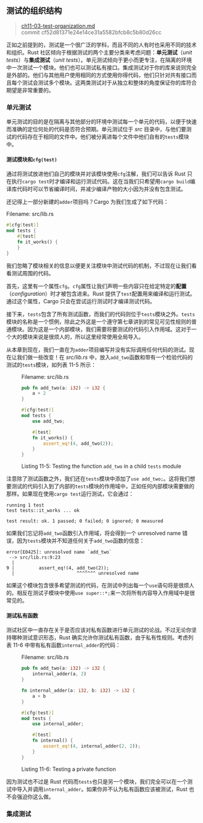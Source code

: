 ## 测试的组织结构

> [ch11-03-test-organization.md](https://github.com/rust-lang/book/blob/master/src/ch11-03-test-organization.md)
> <br>
> commit cf52d81371e24e14ce31a5582bfcb8c5b80d26cc

正如之前提到的，测试是一个很广泛的学科，而且不同的人有时也采用不同的技术和组织。Rust 社区倾向于根据测试的两个主要分类来考虑问题：**单元测试**（*unit tests*）与**集成测试**（*unit tests*）。单元测试倾向于更小而更专注，在隔离的环境中一次测试一个模块。他们也可以测试私有接口。集成测试对于你的库来说则完全是外部的。他们与其他用户使用相同的方式使用你得代码，他们只针对共有接口而且每个测试会测试多个模块。这两类测试对于从独立和整体的角度保证你的库符合期望是非常重要的。

### 单元测试

单元测试的目的是在隔离与其他部分的环境中测试每一个单元的代码，以便于快速而准确的定位何处的代码是否符合预期。单元测试位于 *src* 目录中，与他们要测试的代码存在于相同的文件中。他们被分离进每个文件中他们自有的`tests`模块中。

#### 测试模块和`cfg(test)`

通过将测试放进他们自己的模块并对该模块使用`cfg`注解，我们可以告诉 Rust 只在执行`cargo test`时才编译和运行测试代码。这在当我们只希望用`cargo build`编译库代码时可以节省编译时间，并减少编译产物的大小因为并没有包含测试。

还记得上一部分新建的`adder`项目吗？Cargo 为我们生成了如下代码：

<span class="filename">Filename: src/lib.rs</span>

```rust
#[cfg(test)]
mod tests {
    #[test]
    fn it_works() {
    }
}
```

我们忽略了模块相关的信息以便更关注模块中测试代码的机制，不过现在让我们看看测试周围的代码。

首先，这里有一个属性`cfg`。`cfg`属性让我们声明一些内容只在给定特定的**配置**（*configuration*）时才被包含进来。Rust 提供了`test`配置用来编译和运行测试。通过这个属性，Cargo 只会在尝试运行测试时才编译测试代码。

接下来，`tests`包含了所有测试函数，而我们的代码则位于`tests`模块之外。`tests`模块的名称是一个惯例，除此之外这是一个遵守第七章讲到的常见可见性规则的普通模块。因为这是一个内部模块，我们需要将要测试的代码引入作用域。这对于一个大的模块来说是很烦人的，所以这里经常使用全局导入。

从本章到现在，我们一直在为`adder`项目编写并没有实际调用任何代码的测试。现在让我们做一些改变！在 *src/lib.rs* 中，放入`add_two`函数和带有一个检验代码的测试的`tests`模块，如列表 11-5 所示：

<figure>
<span class="filename">Filename: src/lib.rs</span>

```rust
pub fn add_two(a: i32) -> i32 {
    a + 2
}

#[cfg(test)]
mod tests {
    use add_two;

    #[test]
    fn it_works() {
        assert_eq!(4, add_two(2));
    }
}
```

<figcaption>

Listing 11-5: Testing the function `add_two` in a child `tests` module

</figcaption>
</figure>

注意除了测试函数之外，我们还在`tests`模块中添加了`use add_two;`。这将我们想要测试的代码引入到了内部的`tests`模块的作用域中，正如任何内部模块需要做的那样。如果现在使用`cargo test`运行测试，它会通过：

```
running 1 test
test tests::it_works ... ok

test result: ok. 1 passed; 0 failed; 0 ignored; 0 measured
```

如果我们忘记将`add_two`函数引入作用域，将会得到一个 unresolved name 错误，因为`tests`模块并不知道任何关于`add_two`函数的信息：

```
error[E0425]: unresolved name `add_two`
 --> src/lib.rs:9:23
  |
9 |         assert_eq!(4, add_two(2));
  |                       ^^^^^^^ unresolved name
```

如果这个模块包含很多希望测试的代码，在测试中列出每一个`use`语句将是很烦人的。相反在测试子模块中使用`use super::*;`来一次将所有内容导入作用域中是很常见的。

#### 测试私有函数

测试社区中一直存在关于是否应该对私有函数进行单元测试的论战。不过无论你坚持哪种测试意识形态，Rust 确实允许你测试私有函数，由于私有性规则。考虑列表 11-6 中带有私有函数`internal_adder`的代码：

<figure>
<span class="filename">Filename: src/lib.rs</span>

```rust
pub fn add_two(a: i32) -> i32 {
    internal_adder(a, 2)
}

fn internal_adder(a: i32, b: i32) -> i32 {
    a + b
}

#[cfg(test)]
mod tests {
    use internal_adder;

    #[test]
    fn internal() {
        assert_eq!(4, internal_adder(2, 2));
    }
}
```

<figcaption>

Listing 11-6: Testing a private function

</figcaption>
</figure>

因为测试也不过是 Rust 代码而`tests`也只是另一个模块，我们完全可以在一个测试中导入并调用`internal_adder`。如果你并不认为私有函数应该被测试，Rust 也不会强迫你这么做。

### 集成测试

